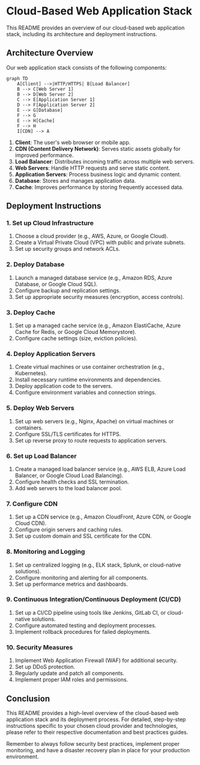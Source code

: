 # Cloud-Based Web Application Stack

This README provides an overview of our cloud-based web application stack, including its architecture and deployment instructions.

## Architecture Overview

Our web application stack consists of the following components:

```mermaid
graph TD
    A[Client] -->|HTTP/HTTPS| B[Load Balancer]
    B --> C[Web Server 1]
    B --> D[Web Server 2]
    C --> E[Application Server 1]
    D --> F[Application Server 2]
    E --> G[Database]
    F --> G
    E --> H[Cache]
    F --> H
    I[CDN] --> A
```

1. **Client**: The user's web browser or mobile app.
2. **CDN (Content Delivery Network)**: Serves static assets globally for improved performance.
3. **Load Balancer**: Distributes incoming traffic across multiple web servers.
4. **Web Servers**: Handle HTTP requests and serve static content.
5. **Application Servers**: Process business logic and dynamic content.
6. **Database**: Stores and manages application data.
7. **Cache**: Improves performance by storing frequently accessed data.

## Deployment Instructions

### 1. Set up Cloud Infrastructure

1. Choose a cloud provider (e.g., AWS, Azure, or Google Cloud).
2. Create a Virtual Private Cloud (VPC) with public and private subnets.
3. Set up security groups and network ACLs.

### 2. Deploy Database

1. Launch a managed database service (e.g., Amazon RDS, Azure Database, or Google Cloud SQL).
2. Configure backup and replication settings.
3. Set up appropriate security measures (encryption, access controls).

### 3. Deploy Cache

1. Set up a managed cache service (e.g., Amazon ElastiCache, Azure Cache for Redis, or Google Cloud Memorystore).
2. Configure cache settings (size, eviction policies).

### 4. Deploy Application Servers

1. Create virtual machines or use container orchestration (e.g., Kubernetes).
2. Install necessary runtime environments and dependencies.
3. Deploy application code to the servers.
4. Configure environment variables and connection strings.

### 5. Deploy Web Servers

1. Set up web servers (e.g., Nginx, Apache) on virtual machines or containers.
2. Configure SSL/TLS certificates for HTTPS.
3. Set up reverse proxy to route requests to application servers.

### 6. Set up Load Balancer

1. Create a managed load balancer service (e.g., AWS ELB, Azure Load Balancer, or Google Cloud Load Balancing).
2. Configure health checks and SSL termination.
3. Add web servers to the load balancer pool.

### 7. Configure CDN

1. Set up a CDN service (e.g., Amazon CloudFront, Azure CDN, or Google Cloud CDN).
2. Configure origin servers and caching rules.
3. Set up custom domain and SSL certificate for the CDN.

### 8. Monitoring and Logging

1. Set up centralized logging (e.g., ELK stack, Splunk, or cloud-native solutions).
2. Configure monitoring and alerting for all components.
3. Set up performance metrics and dashboards.

### 9. Continuous Integration/Continuous Deployment (CI/CD)

1. Set up a CI/CD pipeline using tools like Jenkins, GitLab CI, or cloud-native solutions.
2. Configure automated testing and deployment processes.
3. Implement rollback procedures for failed deployments.

### 10. Security Measures

1. Implement Web Application Firewall (WAF) for additional security.
2. Set up DDoS protection.
3. Regularly update and patch all components.
4. Implement proper IAM roles and permissions.

## Conclusion

This README provides a high-level overview of the cloud-based web application stack and its deployment process. For detailed, step-by-step instructions specific to your chosen cloud provider and technologies, please refer to their respective documentation and best practices guides.

Remember to always follow security best practices, implement proper monitoring, and have a disaster recovery plan in place for your production environment.